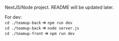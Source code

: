 NextJS/Node project.
README will be updated later.

For dev:<br>
`cd ./teamup-back` => `npm run dev`<br>
`cd ./teamup-back` => `node server.js`<br>
`cd ./teamup-front` => `npm run dev`